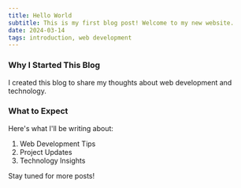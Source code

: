 ```yaml
---
title: Hello World
subtitle: This is my first blog post! Welcome to my new website.
date: 2024-03-14
tags: introduction, web development
---
```


### Why I Started This Blog

I created this blog to share my thoughts about web development and technology.

### What to Expect

Here's what I'll be writing about:

1. Web Development Tips
2. Project Updates
3. Technology Insights

Stay tuned for more posts!
